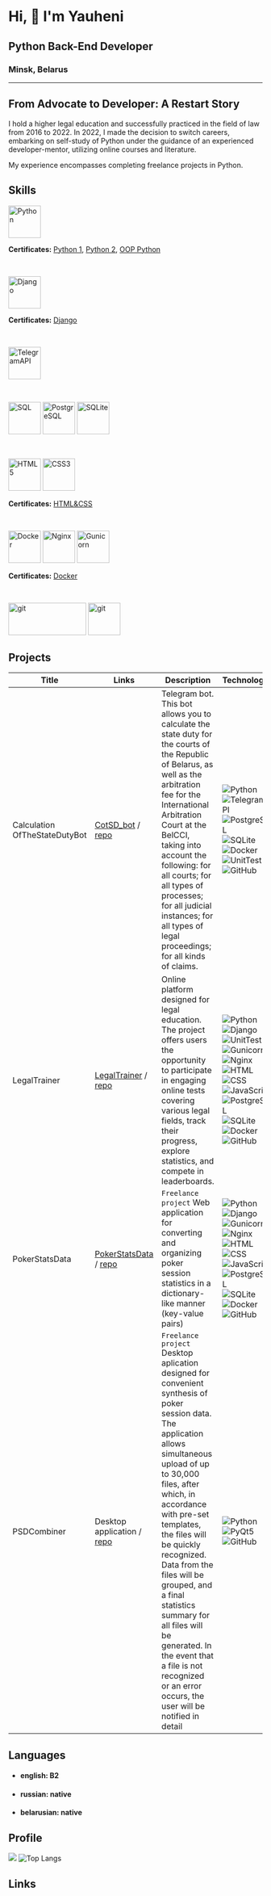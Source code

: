 <!--
**rYauheni/rYauheni** is a ✨ _special_ ✨ repository because its `README.md` (this file) appears on your GitHub profile.

Here are some ideas to get you started:

- 🔭 I’m currently working on ...
- 🌱 I’m currently learning ...
- 👯 I’m looking to collaborate on ...
- 🤔 I’m looking for help with ...
- 💬 Ask me about ...
- 📫 How to reach me: ...
- 😄 Pronouns: ...
- ⚡ Fun fact: ...
-->


Hi, 👋 I'm Yauheni
========================

## Python Back-End Developer

### Minsk, Belarus

---

## From Advocate to Developer: A Restart Story

I hold a higher legal education and successfully practiced in the field of law from 2016 to 2022.
In 2022, I made the decision to switch careers, embarking on self-study of Python under the guidance of an
experienced developer-mentor, utilizing online courses and literature.

My experience encompasses completing freelance projects in Python.


[//]: # (От Адвоката к Разработчику: История Перезапуска)

[//]: # ()

[//]: # (Владею высшим юридическим образованием, успешно практиковал в адвокатской деятельности с 2016 по 2022 год. )

[//]: # ()

[//]: # (В 2022 году принял решение о смене карьеры, приступив к самостоятельному обучению Python под руководством опытного )

[//]: # (разработчика-ментора, онлайн-курсов и литературы.)

[//]: # ()

[//]: # (Мой опыт также включает выполнение фриланс-заказов на Python.)

## Skills

<p align="left">
<a href="https://www.python.org/" target="_blank" rel="noreferrer"><img src="https://raw.githubusercontent.com/danielcranney/readme-generator/main/public/icons/skills/python-colored.svg" width="64" height="64" alt="Python" /></a>
</p>
<b>Certificates:</b>
<a href="https://stepik.org/cert/1662735?lang=en">Python 1</a>, 
<a href="https://stepik.org/cert/2130279?lang=en">Python 2</a>, 
<a href="https://stepik.org/cert/1678975?lang=en">OOP Python</a>


<p><br></p>
<p align="left">
<a href="https://www.djangoproject.com/" target="_blank" rel="noreferrer"><img src="https://raw.githubusercontent.com/danielcranney/readme-generator/main/public/icons/skills/django-colored.svg" width="64" height="64" alt="Django" /></a>
</p>
<b>Certificates:</b>
<a href="https://stepik.org/cert/1897013?lang=en">Django</a>

<p><br></p>
<p align="left">
<a href="https://core.telegram.org" target="_blank" rel="noreferrer"><img src="https://staging.svgrepo.com/show/452115/telegram.svg" width="64" height="64" alt="TelegramAPI" /></a>
</p>

<p><br></p>
<p align="left">
<a href="https://en.wikipedia.org/wiki/SQL" target="_blank" rel="noreferrer"><img src="https://www.svgrepo.com/show/331760/sql-database-generic.svg" width="64" height="64" alt="SQL" /></a>
<a href="https://www.postgresql.org" target="_blank" rel="noreferrer"><img src="https://cdn.iconscout.com/icon/free/png-512/free-postgresql-11-1175122.png?f=webp&w=256" width="64" height="64" alt="PostgreSQL" /></a>
<a href="https://www.sqlite.org/index.html" target="_blank" rel="noreferrer"><img src="https://static-00.iconduck.com/assets.00/application-x-sqlite-icon-1490x2048-eeq74tag.png" width="64" height="64" alt="SQLite" /></a>
</p>

<p><br></p>
<p align="left">
<a href="https://developer.mozilla.org/en-US/docs/Glossary/HTML5" target="_blank" rel="noreferrer"><img src="https://raw.githubusercontent.com/danielcranney/readme-generator/main/public/icons/skills/html5-colored.svg" width="64" height="64" alt="HTML5" /></a>
<a href="https://www.w3.org/TR/CSS/#css" target="_blank" rel="noreferrer"><img src="https://raw.githubusercontent.com/danielcranney/readme-generator/main/public/icons/skills/css3-colored.svg" width="64" height="64" alt="CSS3" /></a>
</p>
<b>Certificates:</b>
<a href="https://stepik.org/cert/1826752?lang=en">HTML&CSS</a>

<p><br></p>
<p align="left">
<a href="https://www.docker.com/" target="_blank" rel="noreferrer"><img src="https://raw.githubusercontent.com/danielcranney/readme-generator/main/public/icons/skills/docker-colored.svg" width="64" height="64" alt="Docker" /></a>
<a href="https://nginx.org" target="_blank" rel="noreferrer"><img src="https://www.svgrepo.com/show/354115/nginx.svg" width="64" height="64" alt="Nginx" /></a>
<a href="https://gunicorn.org" target="_blank" rel="noreferrer"><img src="https://www.svgrepo.com/show/353846/gunicorn.svg" width="64" height="64" alt="Gunicorn" /></a>
</p>
<b>Certificates:</b>
<a href="https://stepik.org/cert/2026284?lang=en">Docker</a>
<p><br></p>
<p align="left">
<a href="https://git-scm.com" target="_blank" rel="noreferrer"><img src="https://upload.wikimedia.org/wikipedia/commons/thumb/e/e0/Git-logo.svg/1280px-Git-logo.svg.png" width="154" height="64" alt="git"/></a>
<a href="https://www.github.com/rYauheni" target="_blank" rel="noreferrer"><img src="https://logolook.net/wp-content/uploads/2022/12/GitHub-Logo.svg" width="" height="64" alt="git"/></a>
</p>

## Projects

| Title                         | Links                                                                                             | Description                                                                                                                                                                                                                                                                                                                                                                                                                                                        | Technologies                                                                                                                                                                                                                                                                                                                                                                                                                                                                                                                                                                                                                                                                                                                                                                                                                                                                                                                                                                                                                                                                                                                                                                                                                                                                                      |
|-------------------------------|---------------------------------------------------------------------------------------------------|--------------------------------------------------------------------------------------------------------------------------------------------------------------------------------------------------------------------------------------------------------------------------------------------------------------------------------------------------------------------------------------------------------------------------------------------------------------------|---------------------------------------------------------------------------------------------------------------------------------------------------------------------------------------------------------------------------------------------------------------------------------------------------------------------------------------------------------------------------------------------------------------------------------------------------------------------------------------------------------------------------------------------------------------------------------------------------------------------------------------------------------------------------------------------------------------------------------------------------------------------------------------------------------------------------------------------------------------------------------------------------------------------------------------------------------------------------------------------------------------------------------------------------------------------------------------------------------------------------------------------------------------------------------------------------------------------------------------------------------------------------------------------------|
| Calculation OfTheStateDutyBot | [CotSD_bot](https://t.me/CotSD_bot) / [repo](https://github.com/rYauheni/CalculationOfTheStateFeeBot.git) | Telegram bot. This bot allows you to calculate the state duty for the courts of the Republic of Belarus, as well as the arbitration fee for the International Arbitration Court at the BelCCI, taking into account the following: for all courts; for all types of processes; for all judicial instances; for all types of legal proceedings; for all kinds of claims.                                                                                             | ![Python](https://img.shields.io/badge/Python-3.10-%23FFD040?logo=python&logoColor=white&labelColor=%23376E9D) ![TelegramAPI](https://img.shields.io/badge/TelegramAPI-%23293133) ![PostgreSQL](https://img.shields.io/badge/PostgreSQL-%232F6792?logoColor=white&labelColor=%23293133&logo=postgresql) ![SQLite](https://img.shields.io/badge/SQLite-%23003156?logoColor=white&labelColor=%23293133&logo=sqlite) ![Docker](https://img.shields.io/badge/Docker-%232496ED?logo=docker&logoColor=white&labelColor=%23293133) ![UnitTest](https://img.shields.io/badge/UnitTest-%23293133) ![GitHub](https://img.shields.io/badge/GitHub-%23000000?logoColor=white&labelColor=%23293133&logo=github)                                                                                                                                                                                                                                                                                                                                                                                                                                                                                                                                                                                                |
| LegalTrainer                  | [LegalTrainer](http://193.187.175.182:1336) / [repo](https://github.com/rYauheni/LegalTrainer.git)       | Online platform designed for legal education. The project offers users the opportunity to participate in engaging online tests covering various legal fields, track their progress, explore statistics, and compete in leaderboards.                                                                                                                                                                                                                               | ![Python](https://img.shields.io/badge/Python-3.10-%23FFD040?logo=python&logoColor=white&labelColor=%23376E9D) ![Django](https://img.shields.io/badge/Django-4.1-%232BA977?logo=django&logoColor=white&labelColor=%23092E20) ![UnitTest](https://img.shields.io/badge/UnitTest-%23293133) ![Gunicorn](https://img.shields.io/badge/Gunicorn-%23479946?logo=gunicorn&logoColor=white&labelColor=%23293133) ![Nginx](https://img.shields.io/badge/Nginx-%23009639?logo=nginx&logoColor=white&labelColor=%23293133) ![HTML](https://img.shields.io/badge/HTML-%23E44D25?logoColor=white&labelColor=%23293133&logo=html5) ![CSS](https://img.shields.io/badge/CSS-%23214CE5?logoColor=white&labelColor=%23293133&logo=css3) ![JavaScript](https://img.shields.io/badge/JavaScript-%23FFD83A?logoColor=white&labelColor=%23293133&logo=javascript) ![PostgreSQL](https://img.shields.io/badge/PostgreSQL-%232F6792?logoColor=white&labelColor=%23293133&logo=postgresql) ![SQLite](https://img.shields.io/badge/SQLite-%23003156?logoColor=white&labelColor=%23293133&logo=sqlite) ![Docker](https://img.shields.io/badge/Docker-%232496ED?logo=docker&logoColor=white&labelColor=%23293133) ![GitHub](https://img.shields.io/badge/GitHub-%23000000?logoColor=white&labelColor=%23293133&logo=github) |
| PokerStatsData                | [PokerStatsData](http://193.187.175.182:1337) / [repo](https://github.com/rYauheni/PokerStatsData.git)   | `Freelance project` Web application for converting and organizing poker session statistics in a dictionary-like manner (key-value pairs)                                                                                                                                                                                                                                                                                                                           | ![Python](https://img.shields.io/badge/Python-3.10-%23FFD040?logo=python&logoColor=white&labelColor=%23376E9D) ![Django](https://img.shields.io/badge/Django-4.1-%232BA977?logo=django&logoColor=white&labelColor=%23092E20) ![Gunicorn](https://img.shields.io/badge/Gunicorn-%23479946?logo=gunicorn&logoColor=white&labelColor=%23293133) ![Nginx](https://img.shields.io/badge/Nginx-%23009639?logo=nginx&logoColor=white&labelColor=%23293133) ![HTML](https://img.shields.io/badge/HTML-%23E44D25?logoColor=white&labelColor=%23293133&logo=html5) ![CSS](https://img.shields.io/badge/CSS-%23214CE5?logoColor=white&labelColor=%23293133&logo=css3) ![JavaScript](https://img.shields.io/badge/JavaScript-%23FFD83A?logoColor=white&labelColor=%23293133&logo=javascript) ![PostgreSQL](https://img.shields.io/badge/PostgreSQL-%232F6792?logoColor=white&labelColor=%23293133&logo=postgresql) ![SQLite](https://img.shields.io/badge/SQLite-%23003156?logoColor=white&labelColor=%23293133&logo=sqlite) ![Docker](https://img.shields.io/badge/Docker-%232496ED?logo=docker&logoColor=white&labelColor=%23293133) ![GitHub](https://img.shields.io/badge/GitHub-%23000000?logoColor=white&labelColor=%23293133&logo=github)                                                              |
| PSDCombiner                   | Desktop application / [repo](https://github.com/rYauheni/psd_combiner.git)                        | `Freelance project` Desktop aplication designed for convenient synthesis of poker session data. The application allows simultaneous upload of up to 30,000 files, after which, in accordance with pre-set templates, the files will be quickly recognized. Data from the files will be grouped, and a final statistics summary for all files will be generated. In the event that a file is not recognized or an error occurs, the user will be notified in detail | ![Python](https://img.shields.io/badge/Python-3.10-%23FFD040?logo=python&logoColor=white&labelColor=%23376E9D) ![PyQt5](https://img.shields.io/badge/PyQt5-5.15-%2343B02A?logo=python&logoColor=white&labelColor=%505050) ![GitHub](https://img.shields.io/badge/GitHub-%23000000?logoColor=white&labelColor=%23293133&logo=github)                                                                                                                                                                                                                                                                                                                                                                                                                                                                                                                                                                                                                                                                                                                                                                                                                                                                                                                                                               |

## Languages

- #### english: B2
- #### russian: native
- #### belarusian: native

## Profile

![](https://github-profile-summary-cards.vercel.app/api/cards/profile-details?username=rYauheni&theme=nord_dark)
![Top Langs](https://github-readme-stats.vercel.app/api/top-langs/?username=rYauheni&theme=vue-dark)

## Links
